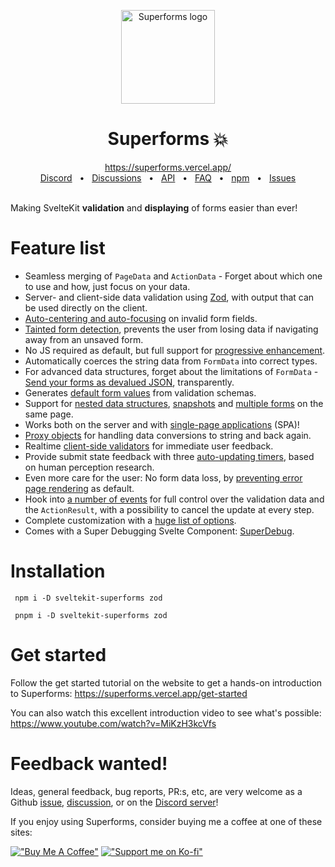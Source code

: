 <p align="center">
  <img src="https://github.com/ciscoheat/sveltekit-superforms/raw/main/logo.svg" width="150px" align="center" alt="Superforms logo" />
  <h1 align="center">Superforms 💥</h1>
</p>

<div align="center">
  <a align="center" href="https://superforms.vercel.app/">https://superforms.vercel.app/</a>
  <br />
  <a href="https://discord.gg/AptebvVuhB">Discord</a>
  <span>&nbsp;&nbsp;•&nbsp;&nbsp;</span>
  <a href="https://github.com/ciscoheat/sveltekit-superforms/discussions">Discussions</a>
  <span>&nbsp;&nbsp;•&nbsp;&nbsp;</span>
  <a href="https://superforms.vercel.app/api">API</a>
  <span>&nbsp;&nbsp;•&nbsp;&nbsp;</span>
  <a href="https://superforms.vercel.app/faq">FAQ</a>
  <span>&nbsp;&nbsp;•&nbsp;&nbsp;</span>
  <a href="https://www.npmjs.com/package/sveltekit-superforms">npm</a>
  <span>&nbsp;&nbsp;•&nbsp;&nbsp;</span>
  <a href="https://github.com/ciscoheat/sveltekit-superforms/issues">Issues</a>
</div>

<br/>

Making SvelteKit **validation** and **displaying** of forms easier than ever!

# Feature list

- Seamless merging of `PageData` and `ActionData` - Forget about which one to use and how, just focus on your data.
- Server- and client-side data validation using [Zod](https://zod.dev), with output that can be used directly on the client.
- [Auto-centering and auto-focusing](https://superforms.vercel.app/concepts/error-handling#usage-client) on invalid form fields.
- [Tainted form detection](https://superforms.vercel.app/concepts/tainted), prevents the user from losing data if navigating away from an unsaved form.
- No JS required as default, but full support for [progressive enhancement](https://superforms.vercel.app/concepts/enhance).
- Automatically coerces the string data from `FormData` into correct types.
- For advanced data structures, forget about the limitations of `FormData` - [Send your forms as devalued JSON](https://superforms.vercel.app/concepts/nested-data), transparently.
- Generates [default form values](https://superforms.vercel.app/default-values) from validation schemas.
- Support for [nested data structures](https://superforms.vercel.app/concepts/nested-data), [snapshots](https://superforms.vercel.app/concepts/snapshots) and [multiple forms](https://superforms.vercel.app/concepts/multiple-forms) on the same page.
- Works both on the server and with [single-page applications](https://superforms.vercel.app/concepts/spa) (SPA)!
- [Proxy objects](https://superforms.vercel.app/concepts/proxy-objects) for handling data conversions to string and back again.
- Realtime [client-side validators](https://superforms.vercel.app/concepts/client-validation) for immediate user feedback.
- Provide submit state feedback with three [auto-updating timers](https://superforms.vercel.app/concepts/timers), based on human perception research.
- Even more care for the user: No form data loss, by [preventing error page rendering](https://superforms.vercel.app/concepts/enhance#differences-from-sveltekits-useenhance) as default.
- Hook into [a number of events](https://superforms.vercel.app/concepts/events) for full control over the validation data and the `ActionResult`, with a possibility to cancel the update at every step.
- Complete customization with a [huge list of options](https://superforms.vercel.app/api#superformform-options).
- Comes with a Super Debugging Svelte Component: [SuperDebug](https://superforms.vercel.app/api#superdebug).

# Installation

```
 npm i -D sveltekit-superforms zod
```

```
 pnpm i -D sveltekit-superforms zod
```

# Get started

Follow the get started tutorial on the website to get a hands-on introduction to Superforms: https://superforms.vercel.app/get-started

You can also watch this excellent introduction video to see what's possible: https://www.youtube.com/watch?v=MiKzH3kcVfs

# Feedback wanted!

Ideas, general feedback, bug reports, PR:s, etc, are very welcome as a Github [issue](https://github.com/ciscoheat/sveltekit-superforms/issues), [discussion](https://github.com/ciscoheat/sveltekit-superforms/discussions), or on the [Discord server](https://discord.gg/AptebvVuhB)!

If you enjoy using Superforms, consider buying me a coffee at one of these sites:

[!["Buy Me A Coffee"](https://github.com/ciscoheat/sveltekit-superforms/raw/main/buymeacoffee.webp)](https://www.buymeacoffee.com/ciscoheat) [!["Support me on Ko-fi"](https://github.com/ciscoheat/sveltekit-superforms/raw/main/ko-fi.png)](https://ko-fi.com/ciscoheat)
